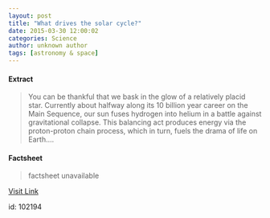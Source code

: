 ```yaml
---
layout: post
title: "What drives the solar cycle?"
date: 2015-03-30 12:00:02
categories: Science
author: unknown author
tags: [astronomy & space]
---
```



#### Extract
>You can be thankful that we bask in the glow of a relatively placid star. Currently about halfway along its 10 billion year career on the Main Sequence, our sun fuses hydrogen into helium in a battle against gravitational collapse. This balancing act produces energy via the proton-proton chain process, which in turn, fuels the drama of life on Earth....

#### Factsheet
>factsheet unavailable

[Visit Link](http://phys.org/news346920501.html)

id:  102194



